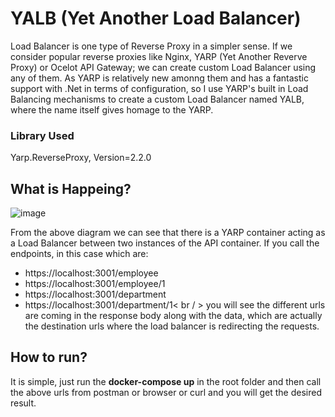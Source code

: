 # YALB (Yet Another Load Balancer)
Load Balancer is one type of Reverse Proxy in a simpler sense. If we consider popular reverse proxies like Nginx, YARP (Yet Another Reverve Proxy) or Ocelot API Gateway; we can create custom Load Balancer using any of them.
As YARP is relatively new amonng them and has a fantastic support with .Net in terms of configuration, so I use YARP's built in Load Balancing mechanisms to create a custom Load Balancer named YALB, where the name itself gives
homage to the YARP.

### Library Used
Yarp.ReverseProxy, Version=2.2.0

## What is Happeing?
![image](https://github.com/user-attachments/assets/67fc7de1-c15d-4f48-8f4f-1618130bd4ad)

From the above diagram we can see that there is a YARP container acting as a Load Balancer between two instances of the API container. If you call the endpoints, in this case which are:
- https://localhost:3001/employee
- https://localhost:3001/employee/1
- https://localhost:3001/department
- https://localhost:3001/department/1< br / >
you will see the different urls are coming in the response body along with the data, which are actually the destination urls where the load balancer is redirecting the requests.

## How to run?
It is simple, just run the **docker-compose up** in the root folder and then call the above urls from postman or browser or curl and you will get the desired result.

